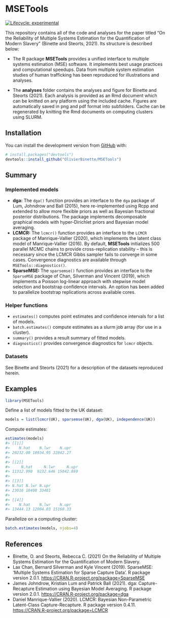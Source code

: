 
<!-- README.md is generated from README.Rmd. Please edit that file -->

# MSETools

<!-- badges: start -->

[![Lifecycle:
experimental](https://img.shields.io/badge/lifecycle-experimental-orange.svg)](https://lifecycle.r-lib.org/articles/stages.html#experimental)
<!-- badges: end -->

This repository contains all of the code and analyses for the paper
titled “On the Reliability of Multiple Systems Estimation for the
Quantification of Modern Slavery” (Binette and Steorts, 2021). Its
structure is described below:

-   The R package **MSETools** provides a unified interface to multiple
    systems estimation (MSE) software. It implements best usage
    practices and computational speedups. Data from multiple system
    estimation studies of human trafficking has been reproduced for
    illustrations and analyses.

-   The **analyses** folder contains the analyses and figure for Binette
    and Steorts (2021). Each analysis is provided as an Rmd document
    which can be knitted on any platform using the included cache.
    Figures are automatically saved in png and pdf format into
    subfolders. Cache can be regenerated by knitting the Rmd documents
    on computing clusters using SLURM.

## Installation

You can install the development version from
[GitHub](https://github.com/) with:

``` r
# install.packages("devtools")
devtools::install_github("OlivierBinette/MSETools")
```

## Summary

### Implemented models

-   **dga:** The `dga()` function provides an interface to the `dga`
    package of Lum, Johndrow and Ball (2015), here re-implemented using
    Rcpp and extended to allow more flexible priors as well as Bayesian
    fractional posterior distributions. The package implements
    decomposable graphical models with hyper-Dirichlet priors and
    Bayesian model averaging.
-   **LCMCR:** The `lcmcr()` function provides an interface to the
    `LCMCR` package of Manrique-Vallier (2020), which implements the
    latent class model of Manrique-Vallier (2016). By default,
    **MSETools** initializes 500 parallel MCMC chains to provide
    cross-replication stability – this is necessary since the LCMCR
    Gibbs sampler fails to converge in some cases. Convergence
    diagnostics are available through `MSETools::diagnostics()`.
-   **SparseMSE:** The `sparsemse()` function provides an interface to
    the `SparseMSE` package of Chan, Silverman and Vincent (2019), which
    implements a Poisson log-linear approach with stepwise model
    selection and bootstrap confidence intervals. An option has been
    added to parallelize bootstrap replications across available cores.

### Helper functions

-   `estimates()` computes point estimates and confidence intervals for
    a list of models.
-   `batch.estimates()` compute estimates as a slurm job array (for use
    in a cluster).
-   `summary()` provides a result summary of fitted models.
-   `diagnostics()` provides convergence diagnostics for `lcmcr`
    objects.

### Datasets

See Binette and Steorts (2021) for a description of the datasets
reproduced herein.

## Examples

``` r
library(MSETools)
```

Define a list of models fitted to the UK dataset:

``` r
models = list(lcmcr(UK), sparsemse(UK), dga(UK), independence(UK))
```

Compute estimates:

``` r
estimates(models)
#> [[1]]
#>    N.hat    N.lwr    N.upr 
#> 20232.00 10934.95 32842.27 
#> 
#> [[2]]
#>     N.hat     N.lwr     N.upr 
#> 11312.990  9232.646 15042.869 
#> 
#> [[3]]
#> N.hat N.lwr N.upr 
#> 23016 10408 33481 
#> 
#> [[4]]
#>    N.hat    N.lwr    N.upr 
#> 13444.13 12004.03 15160.33
```

Parallelize on a computing cluster:

``` r
batch.estimates(models, njobs=4)
```

## References

-   Binette, O. and Steorts, Rebecca C. (2021) On the Reliability of
    Multiple Systems Estimation for the Quantification of Modern
    Slavery.
-   Lax Chan, Bernard Silverman and Kyle Vincent (2019). SparseMSE:
    ‘Multiple Systems Estimation for Sparse Capture Data’. R package
    version 2.0.1. <https://CRAN.R-project.org/package=SparseMSE>
-   James Johndrow, Kristian Lum and Patrick Ball (2021). dga:
    Capture-Recapture Estimation using Bayesian Model Averaging. R
    package version 2.0.1. <https://CRAN.R-project.org/package=dga>
-   Daniel Manrique-Vallier (2020). LCMCR: Bayesian Non-Parametric
    Latent-Class Capture-Recapture. R package version 0.4.11.
    <https://CRAN.R-project.org/package=LCMCR>
